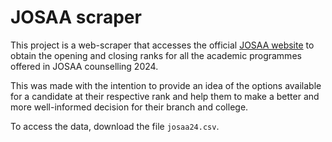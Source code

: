 # JOSAA scraper
This project is a web-scraper that accesses the official <a href="https://josaa.admissions.nic.in/applicant/seatmatrix/openingclosingrankarchieve.aspx">JOSAA website</a> to obtain the opening and closing ranks for all the academic programmes offered in JOSAA counselling 2024.

This was made with the intention to provide an idea of the options available for a candidate at their respective rank and help them to make a better and more well-informed decision for their branch and college.

To access the data, download the file `josaa24.csv`.
